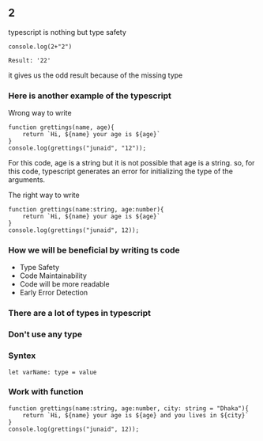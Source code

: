 ## 2

typescript is nothing but type safety
```
console.log(2+"2")

Result: '22'
```
it gives us the odd result because of the missing type

### Here is another example of the typescript

Wrong way to write
```
function grettings(name, age){
    return `Hi, ${name} your age is ${age}`
}
console.log(grettings("junaid", "12"));

```
For this code, age is a string but it is not possible that age is a string. so, for this code, typescript generates an error for initializing the type of the arguments.


The right way to write
```
function grettings(name:string, age:number){
    return `Hi, ${name} your age is ${age}`
}
console.log(grettings("junaid", 12));
```




### How we will be beneficial by writing ts code
- Type Safety
- Code Maintainability
- Code will be more readable
- Early Error Detection



### There are a lot of types in typescript

### Don't use any type

### Syntex
```
let varName: type = value
```



### Work with function

```
function grettings(name:string, age:number, city: string = "Dhaka"){
    return `Hi, ${name} your age is ${age} and you lives in ${city}`
}
console.log(grettings("junaid", 12));

```












